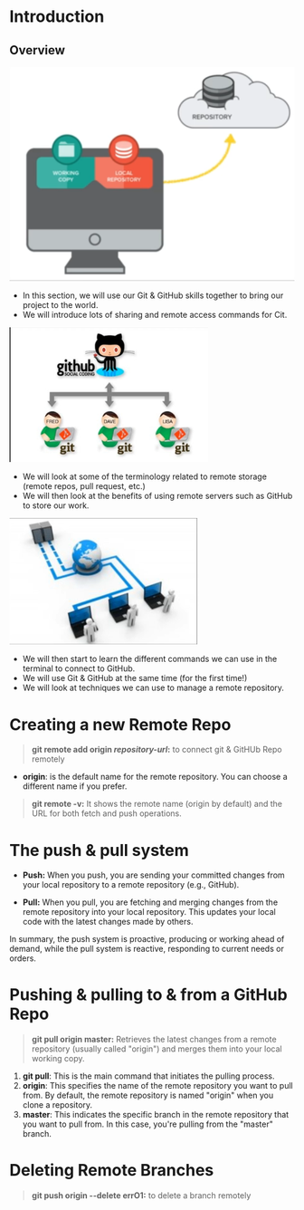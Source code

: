 # Introduction

## Overview


![](image.png)

* In this section, we will use our Git & GitHub skills
together to bring our project to the world.
* We will introduce lots of sharing and remote
access commands for Cit.


![alt text](image-1.png)

* We will look at some of the terminology related to
remote storage (remote repos, pull request, etc.)
* We will then look at the benefits of using remote
servers such as GitHub to store our work.  

![alt text](image-2.png)

* We will then start to learn the different
commands we can use in the terminal to
connect to GitHub.
* We will use Git & GitHub at the same time (for the
first time!)
* We will look at techniques we can use to
manage a remote repository. 


# Creating a new Remote Repo

>**git remote add origin *repository-url*:** to connect git & GitHUb Repo remotely  
* **origin**: is the default name for the remote repository. You can choose a different name if you prefer.  
> **git remote -v:**  It shows the remote name (origin by default) and the URL for both fetch and push operations.

# The push & pull system

* **Push:** When you push, you are sending your committed changes from your local repository to a remote repository (e.g., GitHub).  
  
* **Pull:** When you pull, you are fetching and merging changes from the remote repository into your local repository. This updates your local code with the latest changes made by others.  
  
In summary, the push system is proactive, producing or working ahead of demand, while the pull system is reactive, responding to current needs or orders.

# Pushing & pulling to & from a GitHub Repo

>**git pull origin master:** Retrieves the latest changes from a remote repository (usually called "origin") and merges them into your local working copy.
1. **git pull**: This is the main command that initiates the pulling process.
2. **origin**: This specifies the name of the remote repository you want to pull from. By default, the remote repository is named "origin" when you clone a repository.
3. **master**: This indicates the specific branch in the remote repository that you want to pull from. In this case, you're pulling from the "master" branch.


# Deleting Remote Branches
>**git push origin
--delete errO1:** to delete a branch remotely